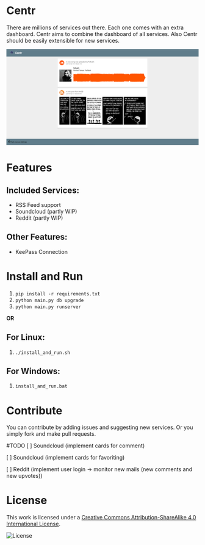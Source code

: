 # Centr
There are millions of services out there. Each one comes with an extra dashboard. Centr aims to combine the dashboard of all services. Also Centr should be easily extensible for new services.

![Image of Centr](/centr.png?raw=true)

# Features
## Included Services:
- RSS Feed support
- Soundcloud (partly WIP)
- Reddit (partly WIP)

## Other Features:
- KeePass Connection

# Install and Run
1. `pip install -r requirements.txt`
2. `python main.py db upgrade`
3. `python main.py runserver`

**OR**

## For Linux:
1. `./install_and_run.sh`

## For Windows:
1. `install_and_run.bat`

# Contribute
You can contribute by adding issues and suggesting new services. Or you simply fork and make pull requests.

#TODO
[ ] Soundcloud (implement cards for comment)

[ ] Soundcloud (implement cards for favoriting)

[ ] Reddit (implement user login -> monitor new mails (new comments and new upvotes))

# License
This work is licensed under a [Creative Commons Attribution-ShareAlike 4.0 International License](http://creativecommons.org/licenses/by-sa/4.0/).

![License](https://i.creativecommons.org/l/by-sa/4.0/88x31.png)
